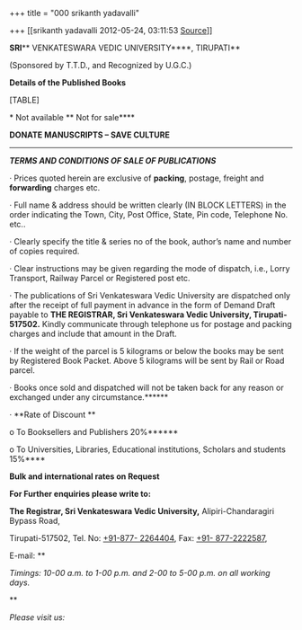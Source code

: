 +++
title = "000 srikanth yadavalli"

+++
[[srikanth yadavalli	2012-05-24, 03:11:53 [Source](https://groups.google.com/g/bvparishat/c/XQv762EfReY)]]



**SRI**** VENKATESWARA VEDIC UNIVERSITY****, TIRUPATI**

(Sponsored by T.T.D., and Recognized by U.G.C.)



**Details of the Published Books**



[TABLE]

\* Not available \*\* Not for sale****

**DONATE MANUSCRIPTS – SAVE CULTURE**

******

***TERMS AND CONDITIONS OF SALE OF PUBLICATIONS***

· Prices quoted herein are exclusive of **packing**, postage, freight and **forwarding** charges etc.

· Full name & address should be written clearly (IN BLOCK LETTERS) in the order indicating the Town, City, Post Office, State, Pin code, Telephone No. etc..

· Clearly specify the title & series no of the book, author’s name and number of copies required.

· Clear instructions may be given regarding the mode of dispatch, i.e., Lorry Transport, Railway Parcel or Registered post etc.

· The publications of Sri Venkateswara Vedic University are dispatched only after the receipt of full payment in advance in the form of Demand Draft payable to **THE REGISTRAR, Sri Venkateswara Vedic University, Tirupati-517502.** Kindly communicate through telephone us for postage and packing charges and include that amount in the Draft.

· If the weight of the parcel is 5 kilograms or below the books may be sent by Registered Book Packet. Above 5 kilograms will be sent by Rail or Road parcel.

· Books once sold and dispatched will not be taken back for any reason or exchanged under any circumstance.******

· **Rate of Discount **

o To Booksellers and Publishers
 20%******

o To Universities, Libraries, Educational institutions, Scholars and students  15%****

**Bulk and international rates on Request**

**For Further enquiries please write to:**

**The Registrar, Sri Venkateswara Vedic University,** Alipiri-Chandaragiri Bypass Road,

Tirupati-517502, Tel. No: [+91-877- 2264404](tel:+91%20877%20226%204404), Fax: [+91- 877-2222587](tel:+91%20877%20222%202587),

E-mail: **

*Timings: 10-00 a.m. to 1-00 p.m. and 2-00 to 5-00 p.m. on all working days.*

**

*Please visit us:*

